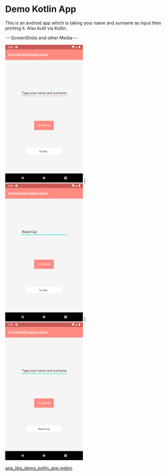 # Demo Kotlin App

This is an android app which is taking your name and surname as input then printing it. Also built via Kotlin.

---ScreenShots and other Media---

<img src="app/libs/1.png" width="250">  |  <img src="app/libs/2.png" width="250">  |
<img src="app/libs/3.png" width="250">

 
[app_libs_demo_kotlin_app.webm](https://user-images.githubusercontent.com/102043234/208925165-8d8a7202-b622-4fed-906b-e3a0d12304e3.webm)




